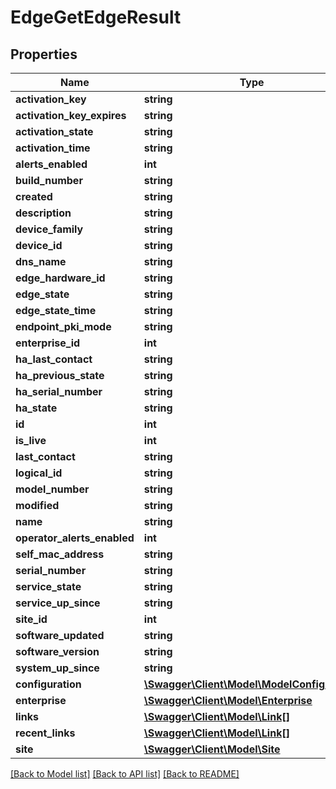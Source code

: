 # EdgeGetEdgeResult

## Properties
Name | Type | Description | Notes
------------ | ------------- | ------------- | -------------
**activation_key** | **string** |  | [optional] 
**activation_key_expires** | **string** |  | [optional] 
**activation_state** | **string** |  | [optional] 
**activation_time** | **string** |  | [optional] 
**alerts_enabled** | **int** |  | [optional] 
**build_number** | **string** |  | [optional] 
**created** | **string** |  | [optional] 
**description** | **string** |  | [optional] 
**device_family** | **string** |  | [optional] 
**device_id** | **string** |  | [optional] 
**dns_name** | **string** |  | [optional] 
**edge_hardware_id** | **string** |  | [optional] 
**edge_state** | **string** |  | [optional] 
**edge_state_time** | **string** |  | [optional] 
**endpoint_pki_mode** | **string** |  | [optional] 
**enterprise_id** | **int** |  | [optional] 
**ha_last_contact** | **string** |  | [optional] 
**ha_previous_state** | **string** |  | [optional] 
**ha_serial_number** | **string** |  | [optional] 
**ha_state** | **string** |  | [optional] 
**id** | **int** |  | [optional] 
**is_live** | **int** |  | [optional] 
**last_contact** | **string** |  | [optional] 
**logical_id** | **string** |  | [optional] 
**model_number** | **string** |  | [optional] 
**modified** | **string** |  | [optional] 
**name** | **string** |  | [optional] 
**operator_alerts_enabled** | **int** |  | [optional] 
**self_mac_address** | **string** |  | [optional] 
**serial_number** | **string** |  | [optional] 
**service_state** | **string** |  | [optional] 
**service_up_since** | **string** |  | [optional] 
**site_id** | **int** |  | [optional] 
**software_updated** | **string** |  | [optional] 
**software_version** | **string** |  | [optional] 
**system_up_since** | **string** |  | [optional] 
**configuration** | [**\Swagger\Client\Model\ModelConfiguration**](ModelConfiguration.md) |  | [optional] 
**enterprise** | [**\Swagger\Client\Model\Enterprise**](Enterprise.md) |  | [optional] 
**links** | [**\Swagger\Client\Model\Link[]**](Link.md) |  | [optional] 
**recent_links** | [**\Swagger\Client\Model\Link[]**](Link.md) |  | [optional] 
**site** | [**\Swagger\Client\Model\Site**](Site.md) |  | [optional] 

[[Back to Model list]](../README.md#documentation-for-models) [[Back to API list]](../README.md#documentation-for-api-endpoints) [[Back to README]](../README.md)


